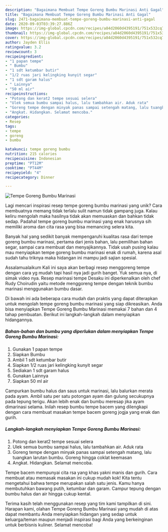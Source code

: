 ```yaml
---
description: "Bagaimana Membuat Tempe Goreng Bumbu Marinasi Anti Gagal"
title: "Bagaimana Membuat Tempe Goreng Bumbu Marinasi Anti Gagal"
slug: 2471-bagaimana-membuat-tempe-goreng-bumbu-marinasi-anti-gagal
date: 2020-09-03T03:39:27.886Z
image: https://img-global.cpcdn.com/recipes/a84d2060d4395191/751x532cq70/tempe-goreng-bumbu-marinasi-foto-resep-utama.jpg
thumbnail: https://img-global.cpcdn.com/recipes/a84d2060d4395191/751x532cq70/tempe-goreng-bumbu-marinasi-foto-resep-utama.jpg
cover: https://img-global.cpcdn.com/recipes/a84d2060d4395191/751x532cq70/tempe-goreng-bumbu-marinasi-foto-resep-utama.jpg
author: Jayden Ellis
ratingvalue: 3.2
reviewcount: 3
recipeingredient:
- "1 papan tempe"
- " Bumbu"
- "1 sdt ketumbar butir"
- "1/2 ruas jari kelingking kunyit segar"
- "1 sdt garam halus"
- " Lainnya"
- "50 ml air"
recipeinstructions:
- "Potong dan kerat2 tempe sesuai selera"
- "Ulek semua bumbu sampai halus, lalu tambahkan air. Aduk rata"
- "Goreng tempe dengan minyak panas sampai setengah matang, lalu tuangkan larutan bumbu. Goreng hingga coklat keemasan"
- "Angkat. Hidangkan. Selamat mencoba."
categories:
- Resep
tags:
- tempe
- goreng
- bumbu

katakunci: tempe goreng bumbu 
nutrition: 215 calories
recipecuisine: Indonesian
preptime: "PT12M"
cooktime: "PT44M"
recipeyield: "4"
recipecategory: Dinner

---
```



![Tempe Goreng Bumbu Marinasi](https://img-global.cpcdn.com/recipes/a84d2060d4395191/751x532cq70/tempe-goreng-bumbu-marinasi-foto-resep-utama.jpg)

Lagi mencari inspirasi resep tempe goreng bumbu marinasi yang unik? Cara membuatnya memang tidak terlalu sulit namun tidak gampang juga. Kalau keliru mengolah maka hasilnya tidak akan memuaskan dan bahkan tidak sedap. Padahal tempe goreng bumbu marinasi yang enak harusnya sih memiliki aroma dan cita rasa yang bisa memancing selera kita.

Banyak hal yang sedikit banyak mempengaruhi kualitas rasa dari tempe goreng bumbu marinasi, pertama dari jenis bahan, lalu pemilihan bahan segar, sampai cara membuat dan menyajikannya. Tidak usah pusing kalau mau menyiapkan tempe goreng bumbu marinasi enak di rumah, karena asal sudah tahu triknya maka hidangan ini mampu jadi sajian spesial.

Assalamualaikum Kali ini saya akan berbagi resep menggoreng tempe dengan cara yg mudah tapi hasil nya jadi gurih banget. Yuk semua nya, di simak video nya. Resep marinasi tempe Desaku ini diperkenalkan oleh chef Rudy Choirudin yaitu metode menggoreng tempe dengan teknik bumbu marinasi menggunakan bumbu dasar.


Di bawah ini ada beberapa cara mudah dan praktis yang dapat diterapkan untuk mengolah tempe goreng bumbu marinasi yang siap dikreasikan. Anda bisa menyiapkan Tempe Goreng Bumbu Marinasi memakai 7 bahan dan 4 tahap pembuatan. Berikut ini langkah-langkah dalam menyiapkan hidangannya.

<!--inarticleads1-->

##### Bahan-bahan dan bumbu yang diperlukan dalam menyiapkan Tempe Goreng Bumbu Marinasi:

1. Gunakan 1 papan tempe
1. Siapkan  Bumbu
1. Ambil 1 sdt ketumbar butir
1. Siapkan 1/2 ruas jari kelingking kunyit segar
1. Sediakan 1 sdt garam halus
1. Gunakan  Lainnya
1. Siapkan 50 ml air


Campurkan bumbu halus dan saus untuk marinasi, lalu balurkan merata pada ayam. Ambil satu per satu potongan ayam dan gulung secukupnya pada tepung terigu. Akan lebih enak dan bumbu meresap jika ayam dimarinasi selama. Inilah resep bumbu tempe bacem yang dilengkapi dengan cara membuat masakan tempe bacem goreng jogja yang enak dan gurih. 

<!--inarticleads2-->

##### Langkah-langkah menyiapkan Tempe Goreng Bumbu Marinasi:

1. Potong dan kerat2 tempe sesuai selera
1. Ulek semua bumbu sampai halus, lalu tambahkan air. Aduk rata
1. Goreng tempe dengan minyak panas sampai setengah matang, lalu tuangkan larutan bumbu. Goreng hingga coklat keemasan
1. Angkat. Hidangkan. Selamat mencoba.


Tempe bacem mempunyai cita rsa yang khas yakni manis dan gurih. Cara membuat atau memasak masakan ini cukup mudah kok! Kita tentu mengetahui bahwa tempe merupakan salah satu jenis. Kamu hanya membutuhkan bawang putih, ketumbar dan garam. Campur tepung dengan bumbu halus dan air hingga cukup kental. 

Terima kasih telah menggunakan resep yang tim kami tampilkan di sini. Harapan kami, olahan Tempe Goreng Bumbu Marinasi yang mudah di atas dapat membantu Anda menyiapkan hidangan yang sedap untuk keluarga/teman maupun menjadi inspirasi bagi Anda yang berkeinginan untuk berbisnis kuliner. Selamat mencoba!
